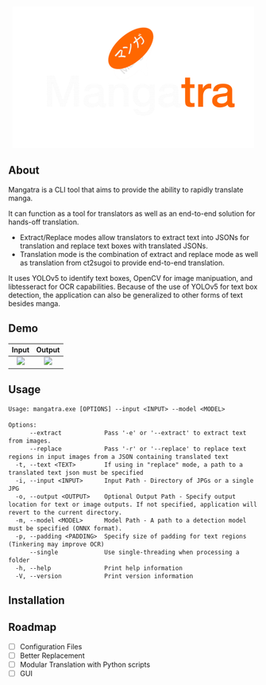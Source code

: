 <div align="center">

<a href="https://github.com/FoundedNahte/mangatra"><img src="assets/mangatra_logo.png" role="img"></a>

</div>

## About

Mangatra is a CLI tool that aims to provide the ability to rapidly translate manga.

It can function as a tool for translators as well as an end-to-end solution for hands-off translation.
 - Extract/Replace modes allow translators to extract text into JSONs for translation and replace text boxes with translated JSONs.
 - Translation mode is the combination of extract and replace mode as well as translation from ct2sugoi to provide end-to-end translation. 

It uses YOLOv5 to identify text boxes, OpenCV for image manipuation, and libtesseract for OCR capabilities. Because of the use of YOLOv5 for text box detection, the application can also be generalized to other forms of text besides manga.

## Demo
| Input             |  Output |
:-------------------------:|:-------------------------:
![](https://github.com/FoundedNahte/mangatra/blob/master/assets/input.png)  |  ![](https://github.com/FoundedNahte/mangatra/blob/master/assets/output.png)

## Usage
```
Usage: mangatra.exe [OPTIONS] --input <INPUT> --model <MODEL>

Options:
      --extract            Pass '-e' or '--extract' to extract text from images.
      --replace            Pass '-r' or '--replace' to replace text regions in input images from a JSON containing translated text
  -t, --text <TEXT>        If using in "replace" mode, a path to a translated text json must be specified
  -i, --input <INPUT>      Input Path - Directory of JPGs or a single JPG
  -o, --output <OUTPUT>    Optional Output Path - Specify output location for text or image outputs. If not specified, application will revert to the current directory.
  -m, --model <MODEL>      Model Path - A path to a detection model must be specified (ONNX format).
  -p, --padding <PADDING>  Specify size of padding for text regions (Tinkering may improve OCR)
      --single             Use single-threading when processing a folder
  -h, --help               Print help information
  -V, --version            Print version information
```
## Installation

## Roadmap
- [ ] Configuration Files
- [ ] Better Replacement
- [ ] Modular Translation with Python scripts
- [ ] GUI
